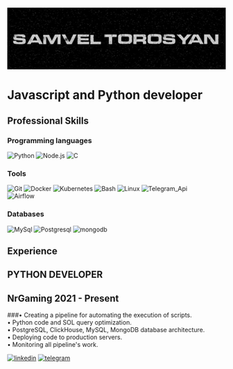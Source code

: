 [![Header](https://github.com/samveltorosyanpy/samveltorosyanpy/blob/master/assets/Header.png)](https://www.linkedin.com/in/samvel-torosyan/)

# Javascript and Python developer

## Professional Skills
### Programming languages
![Python](https://img.shields.io/badge/-Python-252525?style=for-the-badge&logo=python&logoColer=0d6eb5)
![Node.js](https://img.shields.io/badge/-node.js-252525?style=for-the-badge&logo=node.js&logoColer=0d6eb5)
![C](https://img.shields.io/badge/-C-252525?style=for-the-badge&logo=C&logoColer=black)

### Tools
![Git](https://img.shields.io/badge/-git-252525?style=for-the-badge&logo=git&logoColer=0d6eb5)
![Docker](https://img.shields.io/badge/-Docker-252525?style=for-the-badge&logo=Docker&logoColer=0d6eb5)
![Kubernetes](https://img.shields.io/badge/-kubernetes-252525?style=for-the-badge&logo=kubernetes&logoColer=0d6eb5)
![Bash](https://img.shields.io/badge/-bash-252525?style=for-the-badge&logo=bash&logoColer=0d6eb5)
![Linux](https://img.shields.io/badge/-linux-252525?style=for-the-badge&logo=linux&logoColer=0d6eb5)
![Telegram_Api](https://img.shields.io/badge/-Telegram_Api-252525?style=for-the-badge&logo=Telegram&logoColer=0d6eb5)</br>
![Airflow](https://img.shields.io/badge/-Apache_Airlow-252525?style=for-the-badge&logo=apacheairflow&logoColer=black)

### Databases
![MySql](https://img.shields.io/badge/-MySql-252525?style=for-the-badge&logo=MySql&logoColer=0d6eb5)
![Postgresql](https://img.shields.io/badge/-Postgresql-252525?style=for-the-badge&logo=Postgresql&logoColer=0d6eb5)
![mongodb](https://img.shields.io/badge/-mongodb-252525?style=for-the-badge&logo=mongodb&logoColer=0d6eb5)

## Experience
## PYTHON DEVELOPER
## NrGaming 2021 - Present
###• Creating a pipeline for automating the execution of scripts.</br>• Python code and SOL query optimization.<br>• PostgreSQL, ClickHouse, MySQL, MongoDB database architecture.</br>• Deploying code to production servers.</br>• Monitoring all pipeline's work.

[![linkedin](https://img.shields.io/badge/-linkedin-252525?style=for-the-badge&logo=linkedin&logoColer=0d6eb5)](https://www.linkedin.com/in/samvel-torosyan/)
[![telegram](https://img.shields.io/badge/-telegram-252525?style=for-the-badge&logo=telegram&logoColer=0d6eb5)](https://t.me/samvelDs)

[//]: # (![Samvel's GitHub stats]&#40;https://github-readme-stats.vercel.app/api?username=samveltorosyanpy&show_icons=true&bg_color=252525&icon_color=0d6eb5&border_color=252525&text_color=ffffff&title_color=0d6eb5&hide=contribs&#41;)


 

